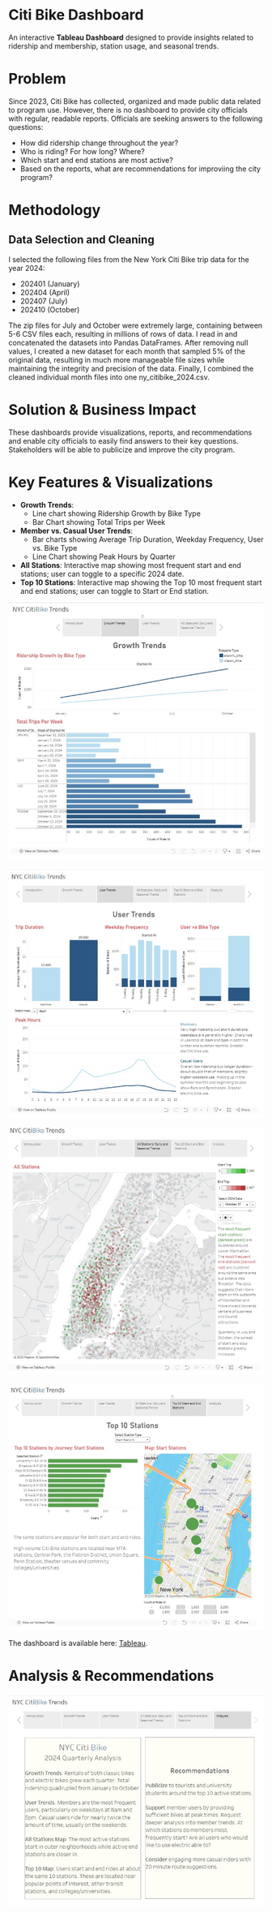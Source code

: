 # Citi Bike Dashboard
An interactive **Tableau Dashboard** designed to provide insights related to ridership and membership, station usage, and seasonal trends.

# Problem
Since 2023, Citi Bike has collected, organized and made public data related to program use. However, there is no dashboard to provide city officials with regular, readable reports. Officials are seeking answers to the following questions:
- How did ridership change throughout the year?
- Who is riding? For how long? Where?
- Which start and end stations are most active?
- Based on the reports, what are recommendations for improviing the city program?

# Methodology
## Data Selection and Cleaning

I selected the following files from the New York Citi Bike trip data for the year 2024:
 - 202401 (January)
 - 202404 (April)
 - 202407 (July)
 - 202410 (October)

The zip files for July and October were extremely large, containing between 5-6 CSV files each, resulting in millions of rows of data. I read in and concatenated the datasets into Pandas DataFrames. After removing null values, I created a new dataset for each month that sampled 5% of the original data, resulting in much more manageable file sizes while maintaining the integrity and precision of the data. Finally, I combined the cleaned individual month files into one ny_citibike_2024.csv.

# Solution & Business Impact

These dashboards provide visualizations, reports, and recommendations and enable city officials to easily find answers to their key questions. Stakeholders will be able to publicize and improve the city program. 

# Key Features & Visualizations
- **Growth Trends**:
  - Line chart showing Ridership Growth by Bike Type
  - Bar Chart showing Total Trips per Week
- **Member vs. Casual User Trends**:
  - Bar charts showing Average Trip Duration, Weekday Frequency, User vs. Bike Type
  - Line Chart showing Peak Hours by Quarter
- **All Stations**: Interactive map showing most frequent start and end stations; user can toggle to a specific 2024 date.
- **Top 10 Stations**: Interactive map showing the Top 10 most frequent start and end stations; user can toggle to Start or End station.
  
![Growth_Trends](Images/growth_trends.jpg)

![User Trends](Images/user_trends_new.jpg)

![All stations map](Images/map.jpg)

![Growth_Trends](Images/top10_map.jpg)

The dashboard is available here: [Tableau](https://public.tableau.com/views/citibike_analysis_17392480645700/Story1?:language=en-US&publish=yes&:sid=&:redirect=auth&:display_count=n&:origin=viz_share_link).

# Analysis & Recommendations

![Analysis](Images/analysis.jpg)
